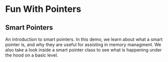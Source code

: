 # Fun With Pointers

## Smart Pointers

An introduction to smart pointers. In this demo, we learn about what a smart pointer is, and why they are useful for assisting in memory managment. We also take a look inside a smart pointer class to see what is happening under the hood on a basic level.